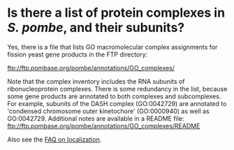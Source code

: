 # Is there a list of protein complexes in *S. pombe*, and their subunits?
<!-- pombase_categories: Finding data,Genome statistics and lists,Using ontologies -->

Yes, there is a file that lists GO macromolecular complex assignments
for fission yeast gene products in the FTP directory:

ftp://ftp.pombase.org/pombe/annotations/GO_complexes/

Note that the complex inventory includes the RNA subunits of
ribonucleoprotein complexes. There is some redundancy in the list,
because some gene products are annotated to both complexes and
subcomplexes. For example, subunits of the DASH complex (GO:0042729) are
annotated to 'condensed chromosome outer kinetochore' (GO:0000940) as
well as GO:0042729. Additional notes are available in a README file:
ftp://ftp.pombase.org/pombe/annotations/GO_complexes/README

Also see the [FAQ on localization](/faq/how-can-i-find-protein-localization-data).
